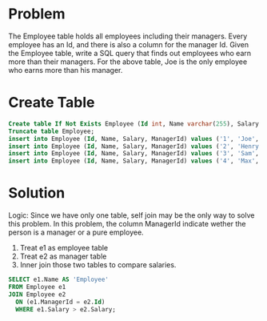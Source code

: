 # Problem
The Employee table holds all employees including their managers. Every employee has an Id, and there is also a column for the manager Id.
Given the Employee table, write a SQL query that finds out employees who earn more than their managers. For the above table, Joe is the only employee who earns more than his manager.

# Create Table
```sql
Create table If Not Exists Employee (Id int, Name varchar(255), Salary int, ManagerId int);
Truncate table Employee;
insert into Employee (Id, Name, Salary, ManagerId) values ('1', 'Joe', '70000', '3');
insert into Employee (Id, Name, Salary, ManagerId) values ('2', 'Henry', '80000', '4');
insert into Employee (Id, Name, Salary, ManagerId) values ('3', 'Sam', '60000', 'None');
insert into Employee (Id, Name, Salary, ManagerId) values ('4', 'Max', '90000', 'None');
```

# Solution

Logic: Since we have only one table, self join may be the only way to solve this problem. In this problem, the column ManagerId indicate wether the person is a manager or a pure employee.
1. Treat e1 as employee table
2. Treat e2 as manager table
3. Inner join those two tables to compare salaries. 

```sql
SELECT e1.Name AS 'Employee'
FROM Employee e1
JOIN Employee e2
  ON (e1.ManagerId = e2.Id)
  WHERE e1.Salary > e2.Salary;
```
